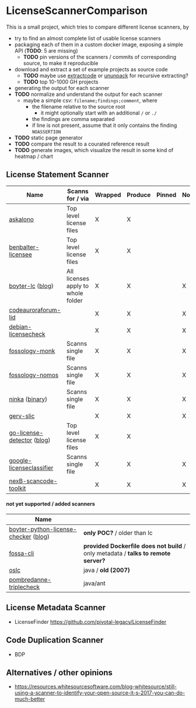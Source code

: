 # LicenseScannerComparison
This is a small project, which tries to compare different license scanners, by
- try to find an almost complete list of usable license scanners
- packaging each of them in a custom docker image, exposing a simple API (**TODO**: 5 are missing)
  - **TODO** pin versions of the scanners / commits of corresponding source, to make it reproducible
- download and extract a set of example projects as source code 
  - **TODO** maybe use [extractcode](https://github.com/nexB/scancode-toolkit/blob/develop/extractcode) or [ununpack](https://github.com/fossology/fossology/tree/master/src/ununpack/agent) for recursive extracting?
  - **TODO** top 10-1000 GH projects
- generating the output for each scanner
- **TODO** normalize and understand the output for each scanner
  - maybe a simple csv: `filename;findings;comment`, where
    - the filename relative to the source root
      - it might optionally start with an additional `/` or `./`
    - the findings are comma separated
    - if line is not present, assume that it only contains the finding `NOASSERTION`
- **TODO** static page generator
- **TODO** compare the result to a courated reference result
- **TODO** generate images, which visualize the result in some kind of heatmap / chart

## License Statement Scanner
| Name                                 | Scanns for / via                   | Wrapped | Produce | Pinned | Normalized |
|--------------------------------------|------------------------------------|---------|---------|--------|------------|
| [askalono](https://github.com/amzn/askalono)                        | Top level license files            | X       | X       |        |            |
| [benbalter-licensee](https://github.com/benbalter/licensee)              | Top level license files            | X       | X       |        |            |
| [boyter-lc](https://github.com/boyter/lc) ([blog](https://boyter.org/2018/03/licensechecker-command-line-application-identifies-software-license/))           | All licenses apply to whole folder | X       | X       |        | X          |
| [codeauroraforum-lid](https://github.com/codeauroraforum/lid)             |                                    | X       | X       |        | X          |
| [debian-licensecheck](https://manpages.debian.org/jessie/devscripts/licensecheck.1.de.html)             |                                    | X       | X       |        | X          |
| [fossology-monk](https://github.com/fossology/fossology/wiki/Monk)                  | Scanns single file                 | X       | X       |        | X          |
| [fossology-nomos](https://github.com/fossology/fossology/wiki/Nomos)                 | Scanns single file                 | X       | X       |        | X          |
| [ninka](http://ninka.turingmachine.org) ([binary](http://ninka.turingmachine.org/download/ninka-1.3.tar.bz2))             | Scanns single file                 | X       | X       |        | X          |
| [gerv-slic](https://github.com/gerv/slic)                       |                                    | X       | X       |        | X          |
| [go-license-detector](https://github.com/src-d/go-license-detector) ([blog](https://blog.sourced.tech/post/gld/)) | Top level license files            | X       | X       |        |            |
| [google-licenseclassifier](https://github.com/google/licenseclassifier)        | Scanns single file                 | X       | X       |        | X          |
| [nexB-scancode-toolkit](https://github.com/nexB/scancode-toolkit)           |                                    | X       | X       |        | X          |

#### not yet supported / added scanners
| Name                                           |                                                                                      |
|------------------------------------------------|--------------------------------------------------------------------------------------|
| [boyter-python-license-checker](https://github.com/boyter/python-license-checker) ([blog](https://boyter.org/2017/05/identify-software-licenses-python-vector-space-search-ngram-keywords/)) | **only POC?** / older than lc                                                        |
| [fossa-cli](https://github.com/fossas/fossa-cli)                                 | **provided Dockerfile does not build** / only metadata / **talks to remote server?** |
| [oslc](https://sourceforge.net/projects/oslc/)                                      | java / **old (2007)**                                                                |
| [pombredanne-triplecheck](https://github.com/pombredanne/triplecheck-engine)                   | java/ant                                                                             |

## License Metadata Scanner
- LicenseFinder https://github.com/pivotal-legacy/LicenseFinder

## Code Duplication Scanner
- BDP

## Alternatives / other opinions
- https://resources.whitesourcesoftware.com/blog-whitesource/still-using-a-scanner-to-identify-your-open-source-it-s-2017-you-can-do-much-better

